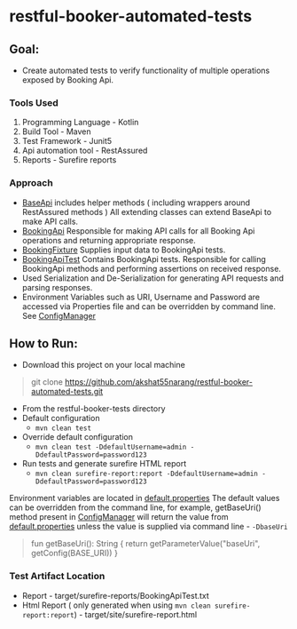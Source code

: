 # restful-booker-automated-tests

## Goal:
- Create automated tests to verify functionality of multiple operations exposed by Booking Api.

### Tools Used
1. Programming Language - Kotlin
2. Build Tool - Maven
3. Test Framework - Junit5
4. Api automation tool - RestAssured
5. Reports - Surefire reports

### Approach

- [BaseApi](src/main/kotlin/api/BaseApi.kt) includes helper methods ( including wrappers around RestAssured methods )
  All extending classes can extend BaseApi to make API calls.
- [BookingApi](src/main/kotlin/api/BookingApi.kt) Responsible for making API calls for all Booking Api operations
  and returning appropriate response.
- [BookingFixture](src/main/kotlin/fixtures/BookingFixture.kt) Supplies input data to BookingApi tests.
- [BookingApiTest](src/test/kotlin/BookingApiTest.kt) Contains BookingApi tests. Responsible for calling BookingApi 
  methods and performing assertions on received response.
- Used Serialization and De-Serialization for generating API requests and parsing responses.
- Environment Variables such as URI, Username and Password are accessed via Properties file 
  and can be overridden by command line. See [ConfigManager](src/main/kotlin/utils/ConfigManager.kt)

## How to Run:
-  Download this project on your local machine
> git clone https://github.com/akshat55narang/restful-booker-automated-tests.git

- From the restful-booker-tests directory
- Default configuration 
  - `mvn clean test`
- Override default configuration 
  - `mvn clean test -DdefaultUsername=admin -DdefaultPassword=password123`
- Run tests and generate surefire HTML report
  - `mvn clean surefire-report:report -DdefaultUsername=admin -DdefaultPassword=password123`

Environment variables are located in [default.properties](src/main/resources/default.properties)
The default values can be overridden from the command line, for example,
getBaseUri() method present in [ConfigManager](src/main/kotlin/utils/ConfigManager.kt)
will return the value from [default.properties](src/main/resources/default.properties) unless the value is supplied
via command line - `-DbaseUri`

> fun getBaseUri(): String {
return getParameterValue("baseUri", getConfig(BASE_URI))
}

### Test Artifact Location
- Report - target/surefire-reports/BookingApiTest.txt
- Html Report ( only generated when using `mvn clean surefire-report:report`) - target/site/surefire-report.html


